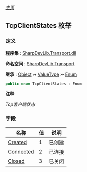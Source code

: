 ###### [主页](./Index.md "主页")

## TcpClientStates 枚举

### 定义

**程序集** : [SharpDevLib.Transport.dll](./SharpDevLib.Transport.assembly.md "SharpDevLib.Transport.dll")

**命名空间** : [SharpDevLib.Transport](./SharpDevLib.Transport.namespace.md "SharpDevLib.Transport")

**继承** : [Object](https://learn.microsoft.com/en-us/dotnet/api/system.object "Object") ↣ [ValueType](https://learn.microsoft.com/en-us/dotnet/api/system.valuetype "ValueType") ↣ [Enum](https://learn.microsoft.com/en-us/dotnet/api/system.enum "Enum")

``` csharp
public enum TcpClientStates : Enum
```

**注释**

*Tcp客户端状态*


### 字段

|名称|值|说明|
|---|---|---|
|[Created](./SharpDevLib.Transport.TcpClientStates.Created.md "Created")|1|已创建|
|[Connected](./SharpDevLib.Transport.TcpClientStates.Connected.md "Connected")|2|已连接|
|[Closed](./SharpDevLib.Transport.TcpClientStates.Closed.md "Closed")|3|已关闭|


